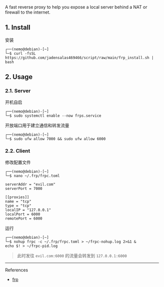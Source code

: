 A fast reverse proxy to help you expose a local server behind a NAT or firewall to the internet.

## 1. Install

安装

```
┌──(nemo@debian)-[~]
└─$ curl -fsSL https://github.com/jadensalas469466/script/raw/main/frp_install.sh | bash
```

## 2. Usage

### 2.1. Server

开机自启

```
┌──(nemo@debian)-[~]
└─$ sudo systemctl enable --now frps.service
```

开放端口用于建立通信和转发流量

```
┌──(nemo@debian)-[~]
└─$ sudo ufw allow 7000 && sudo ufw allow 6000
```

### 2.2. Client

修改配置文件

```
┌──(nemo@debian)-[~]
└─$ nano ~/.frp/frpc.toml
```

```
serverAddr = "evil.com"
serverPort = 7000

[[proxies]]
name = "tcp"
type = "tcp"
localIP = "127.0.0.1"
localPort = 6000
remotePort = 6000
```

运行

```
┌──(nemo@debian)-[~]
└─$ nohup frpc -c ~/.frp/frpc.toml > ~/frpc-nohup.log 2>&1 &
echo $! > ~/frpc-pid.log
```

> 此时发往 `evil.com:6000` 的流量会转发到 `127.0.0.1:6000` 

---

References

- [frp](https://github.com/fatedier/frp)

